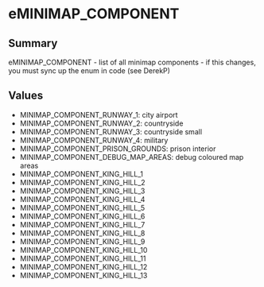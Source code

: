 # eMINIMAP_COMPONENT

## Summary
eMINIMAP_COMPONENT - list of all minimap components - if this changes, you must sync up the enum in code (see DerekP)

## Values
* MINIMAP_COMPONENT_RUNWAY_1: city airport
* MINIMAP_COMPONENT_RUNWAY_2: countryside
* MINIMAP_COMPONENT_RUNWAY_3: countryside small
* MINIMAP_COMPONENT_RUNWAY_4: military
* MINIMAP_COMPONENT_PRISON_GROUNDS: prison interior
* MINIMAP_COMPONENT_DEBUG_MAP_AREAS: debug coloured map areas
* MINIMAP_COMPONENT_KING_HILL_1
* MINIMAP_COMPONENT_KING_HILL_2
* MINIMAP_COMPONENT_KING_HILL_3
* MINIMAP_COMPONENT_KING_HILL_4
* MINIMAP_COMPONENT_KING_HILL_5
* MINIMAP_COMPONENT_KING_HILL_6
* MINIMAP_COMPONENT_KING_HILL_7
* MINIMAP_COMPONENT_KING_HILL_8
* MINIMAP_COMPONENT_KING_HILL_9
* MINIMAP_COMPONENT_KING_HILL_10
* MINIMAP_COMPONENT_KING_HILL_11
* MINIMAP_COMPONENT_KING_HILL_12
* MINIMAP_COMPONENT_KING_HILL_13